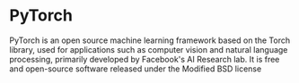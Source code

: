 # PyTorch
PyTorch is an open source machine learning framework based on the Torch library, used for applications such as computer vision and natural language processing, primarily developed by Facebook's AI Research lab. It is free and open-source software released under the Modified BSD license
